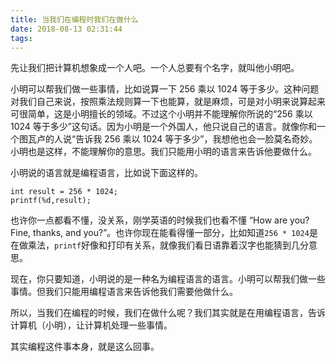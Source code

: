 ```yaml
---
title: 当我们在编程时我们在做什么
date: 2018-08-13 02:31:44
tags:
---
```

先让我们把计算机想象成一个人吧。一个人总要有个名字，就叫他小明吧。

小明可以帮我们做一些事情，比如说算一下 256 乘以 1024 等于多少。这种问题对我们自己来说，按照乘法规则算一下也能算，就是麻烦，可是对小明来说算起来可很简单，这是小明擅长的领域。不过这个小明并不能理解你所说的“256 乘以 1024 等于多少”这句话。因为小明是一个外国人，他只说自己的语言。就像你和一个图瓦卢的人说“告诉我 256 乘以 1024 等于多少”，我想他也会一脸莫名奇妙。小明也是这样，不能理解你的意思。我们只能用小明的语言来告诉他要做什么。

小明说的语言就是编程语言，比如说下面这样的。
<!--more-->

```
int result = 256 * 1024;
printf(%d,result);

```

也许你一点都看不懂，没关系，刚学英语的时候我们也看不懂 “How are you? Fine, thanks, and you?”。也许你现在能看得懂一部分，比如知道`256 * 1024`是在做乘法，`printf`好像和打印有关系，就像我们看日语靠着汉字也能猜到几分意思。

现在，你只要知道，小明说的是一种名为编程语言的语言。小明可以帮我们做一些事情。但我们只能用编程语言来告诉他我们需要他做什么。

所以，当我们在编程的时候，我们在做什么呢？我们其实就是在用编程语言，告诉计算机（小明），让计算机处理一些事情。

其实编程这件事本身，就是这么回事。
